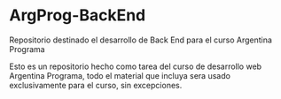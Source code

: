# ArgProg-BackEnd

Repositorio destinado el desarrollo de Back End para el curso Argentina Programa

Esto es un repositorio hecho como tarea del curso de desarrollo web Argentina Programa, todo el material que incluya sera usado exclusivamente para el curso, sin excepciones.

